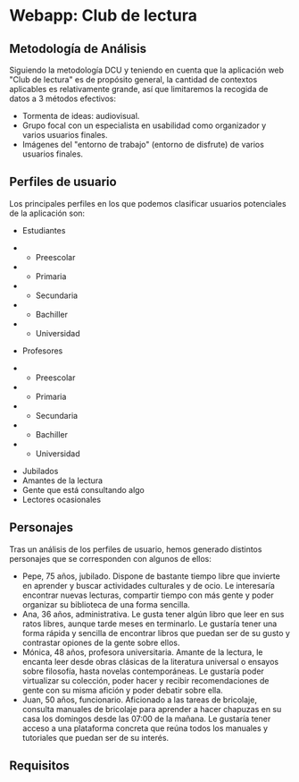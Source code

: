 # Webapp: Club de lectura
## Metodología de Análisis  
Siguiendo la metodología DCU y teniendo en cuenta que la aplicación web "Club de lectura" es de propósito general, la cantidad de contextos aplicables es relativamente grande, así que limitaremos la recogida de datos a 3 métodos efectivos:

* Tormenta de ideas: audiovisual.
* Grupo focal con un especialista en usabilidad como organizador y varios usuarios finales.
* Imágenes del "entorno de trabajo" (entorno de disfrute) de varios usuarios finales.

## Perfiles de usuario
Los principales perfiles en los que podemos clasificar usuarios potenciales de la aplicación son:
* Estudiantes
- - Preescolar
- - Primaria
- - Secundaria
- - Bachiller
- - Universidad
* Profesores
- - Preescolar
- - Primaria
- - Secundaria
- - Bachiller
- - Universidad
* Jubilados
* Amantes de la lectura
* Gente que está consultando algo
* Lectores ocasionales

## Personajes
Tras un análisis de los perfiles de usuario, hemos generado distintos personajes que se corresponden con algunos de ellos:
* Pepe, 75 años, jubilado. Dispone de bastante tiempo libre que invierte en aprender y buscar actividades culturales y de ocio. Le interesaría encontrar nuevas lecturas, compartir tiempo con más gente y poder organizar su biblioteca de una forma sencilla.   
* Ana, 36 años, administrativa. Le gusta tener algún libro que leer en sus ratos libres, aunque tarde meses en terminarlo. Le gustaría tener una forma rápida y sencilla de encontrar libros que puedan ser de su gusto y contrastar opiones de la gente sobre ellos.
* Mónica, 48 años, profesora universitaria. Amante de la lectura, le encanta leer desde obras clásicas de la literatura universal o ensayos sobre filosofía, hasta novelas contemporáneas. Le gustaría poder virtualizar su colección, poder hacer y recibir recomendaciones de gente con su misma afición y poder debatir sobre ella.  
* Juan, 50 años, funcionario. Aficionado a las tareas de bricolaje, consulta manuales de bricolaje para aprender a hacer chapuzas en su casa los domingos desde las 07:00 de la mañana.  Le gustaría tener acceso a una plataforma concreta que reúna todos los manuales y tutoriales que puedan ser de su interés.

## Requisitos  

